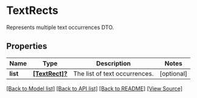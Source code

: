 ﻿# TextRects
Represents multiple text occurrences DTO.

## Properties
Name | Type | Description | Notes
------------ | ------------- | ------------- | -------------
**list** | [**[TextRect]?**](TextRect.md) | The list of text occurrences. | [optional]

[[Back to Model list]](../README.md#documentation-for-models) [[Back to API list]](../README.md#documentation-for-api-endpoints) [[Back to README]](../README.md) [[View Source]](../AsposePdfCloud/Models/TextRects.swift)

